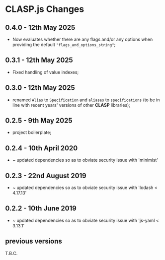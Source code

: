 # **CLASP.js** Changes <!-- omit in toc -->


## 0.4.0 - 12th May 2025

* Now evaluates whether there are any flags and/or any options when providing the default `"flags_and_options_string"`;


## 0.3.1 - 12th May 2025

* Fixed handling of value indexes;


## 0.3.0 - 12th May 2025

* renamed `Alias` to `Specification` and `aliases` to `specifications` (to be in line with recent years' versions of other **CLASP** libraries);


## 0.2.5 - 9th May 2025

* project boilerplate;


## 0.2.4 - 10th April 2020

* ~ updated dependencies so as to obviate security issue with 'minimist'


## 0.2.3 - 22nd August 2019

* ~ updated dependencies so as to obviate security issue with 'lodash < 4.17.13'


## 0.2.2 - 10th June 2019

* ~ updated dependencies so as to obviate security issue with 'js-yaml < 3.13.1'


## previous versions

T.B.C.


<!-- ########################### end of file ########################### -->

